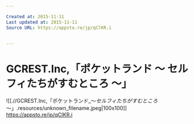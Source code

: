 ```yaml
---

Created at: 2015-11-11
Last updated at: 2015-11-11
Source URL: https://appsto.re/jp/qClKR.i


---
```


# GCREST.Inc,「ポケットランド ～ セルフィたちがすむところ ～」


![[.//GCREST.Inc,「ポケットランド_～_セルフィたちがすむところ_～」.resources/unknown_filename.jpeg\|100x100]]
<https://appsto.re/jp/qClKR.i>

